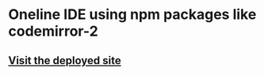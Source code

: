 
# Oneline IDE using npm packages like codemirror-2
## [Visit the deployed site](https://62f3e65ae5ab0e1398438c55--guileless-pothos-1d243e.netlify.app/)
